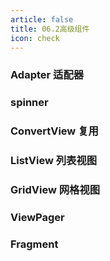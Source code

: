 ```yaml
---
article: false
title: 06.2高级组件
icon: check
---
```


### Adapter 适配器


### spinner 


### ConvertView 复用

### ListView 列表视图

### GridView 网格视图


### ViewPager 



### Fragment 






















